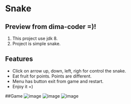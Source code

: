 # Snake
## Preview from dima-coder =)!
1. This project use jdk 8.
2. Project is simple snake.

## Features
- Click on arrow up, down, left, righ for control the snake.
- Eat fruit for points. Points are different.
- Menu has button exit from game and restart.
- Enjoy it =)

##Game
![image](https://user-images.githubusercontent.com/54546416/168419247-9eb6dfd9-0eb3-4ede-8cc9-0045322b1bbb.png)
![image](https://user-images.githubusercontent.com/54546416/168419255-224b137a-a713-466c-9ccd-fe3527c0a697.png)
![image](https://user-images.githubusercontent.com/54546416/168419274-57f0ebf7-9d96-4bf0-9a69-9c72d42cb777.png)

